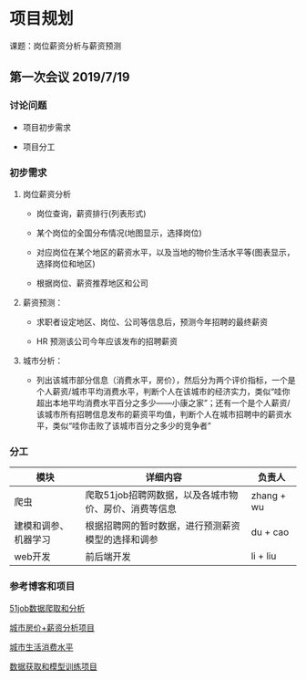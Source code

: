 # 项目规划

课题：岗位薪资分析与薪资预测

## 第一次会议 2019/7/19

### 讨论问题

- 项目初步需求

- 项目分工

### 初步需求

1. 岗位薪资分析

    - 岗位查询，薪资排行(列表形式)

    - 某个岗位的全国分布情况(地图显示，选择岗位)

    - 对应岗位在某个地区的薪资水平，以及当地的物价生活水平等(图表显示，选择岗位和地区)

    - 根据岗位、薪资推荐地区和公司

2. 薪资预测：

    - 求职者设定地区、岗位、公司等信息后，预测今年招聘的最终薪资

    - HR 预测该公司今年应该发布的招聘薪资

3. 城市分析：

    - 列出该城市部分信息（消费水平，房价），然后分为两个评价指标，一个是个人薪资/城市平均消费水平，判断个人在该城市的经济实力，类似“哇你超出本地平均消费水平百分之多少——小康之家”；还有一个是个人薪资/该城市所有招聘信息发布的薪资平均值，判断个人在城市招聘中的薪资水平，类似“哇你击败了该城市百分之多少的竞争者”

### 分工

|模块|详细内容|负责人|
|---|---|---|
|爬虫|爬取51job招聘网数据，以及各城市物价、房价、消费等信息|zhang + wu|
|建模和调参、机器学习|根据招聘网的暂时数据，进行预测薪资模型的选择和调参|du + cao|
|web开发|前后端开发|li + liu|

### 参考博客和项目

[51job数据爬取和分析](https://blog.csdn.net/weixin_42179320/article/details/88808840)

[城市房价+薪资分析项目](https://github.com/jiangwei1995910/getAwayBSG)

[城市生活消费水平](https://www.ceicdata.com/zh-hans/china/resident-consumption-level/resident-consumption-level-urban)

[数据获取和模型训练项目](https://github.com/brandonchow1997/data-science-salary-forecast)
